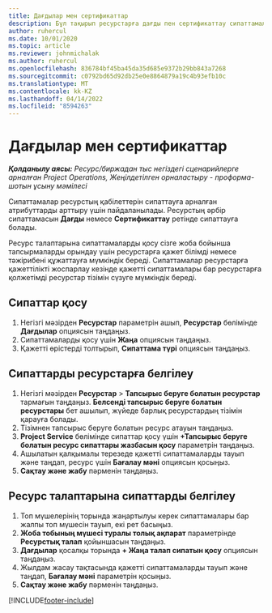 ```yaml
---
title: Дағдылар мен сертификаттар
description: Бұл тақырып ресурстарға дағды пен сертификаттау сипаттамаларын қосу туралы ақпарат береді.
author: ruhercul
ms.date: 10/01/2020
ms.topic: article
ms.reviewer: johnmichalak
ms.author: ruhercul
ms.openlocfilehash: 836784bf45ba45da35d685e9372b29bb843a7268
ms.sourcegitcommit: c0792bd65d92db25e0e8864879a19c4b93efb10c
ms.translationtype: MT
ms.contentlocale: kk-KZ
ms.lasthandoff: 04/14/2022
ms.locfileid: "8594263"
---
```

# <a name="skills-and-certifications"></a>Дағдылар мен сертификаттар
_**Қолданылу аясы:** Ресурс/биржадан тыс негіздегі сценарийлерге арналған Project Operations, Жеңілдетілген орналастыру - проформа-шотын ұсыну мәмілесі_

Сипаттамалар ресурстың қабілеттерін сипаттауға арналған атрибуттарды арттыру үшін пайдаланылады. Ресурстың әрбір сипаттамасын **Дағды** немесе **Сертификаттау** ретінде сипаттауға болады.

Ресурс талаптарына сипаттамаларды қосу сізге жоба бойынша тапсырмаларды орындау үшін ресурстарға қажет білімді немесе тәжірибені құжаттауға мүмкіндік береді. Сипаттамалар ресурстарға қажеттілікті жоспарлау кезінде қажетті сипаттамалары бар ресурстарға қолжетімді ресурстар тізімін сүзуге мүмкіндік береді.

## <a name="add-characteristics"></a>Сипаттар қосу

1. Негізгі мәзірден **Ресурстар** параметрін ашып, **Ресурстар** бөлімінде **Дағдылар** опциясын таңдаңыз.
2. Сипаттамаларды қосу үшін **Жаңа** опциясын таңдаңыз.
3. Қажетті өрістерді толтырып, **Сипаттама түрі** опциясын таңдаңыз.

## <a name="assign-characteristics-to-resources"></a>Сипаттарды ресурстарға белгілеу

1. Негізгі мәзірден **Ресурстар** > **Тапсырыс беруге болатын ресурстар** тармағын таңдаңыз. **Белсенді тапсырыс беруге болатын ресурстары** бет ашылып, жүйеде барлық ресурстардың тізімін қарауға болады.
2. Тізімнен тапсырыс беруге болатын ресурс атауын таңдаңыз.
3. **Project Service** бөлімінде сипаттар қосу үшін **+Тапсырыс беруге болатын ресурс сипаттары жазбасын қосу** параметрін таңдаңыз.
4. Ашылатын қалқымалы терезеде қажетті сипаттамаларды тауып және таңдап, ресурс үшін **Бағалау мәні** опциясын қосыңыз.
5. **Сақтау және жабу** пәрменін таңдаңыз.

## <a name="assign-characteristics-to-resource-requirements"></a>Ресурс талаптарына сипаттарды белгілеу

1. Топ мүшелерінің торында жаңартылуы керек сипаттамалары бар жалпы топ мүшесін тауып, екі рет басыңыз.
2. **Жоба тобының мүшесі туралы толық ақпарат** параметрінде **Ресурстық талап** қойыншасын таңдаңыз.
3. **Дағдылар** қосалқы торында **+ Жаңа талап сипатын қосу** опциясын таңдаңыз.
4. Жылдам жасау тақтасында қажетті сипаттамаларды тауып және таңдап, **Бағалау мәні** параметрін қосыңыз.
5. **Сақтау және жабу** пәрменін таңдаңыз.

[!INCLUDE[footer-include](../includes/footer-banner.md)]